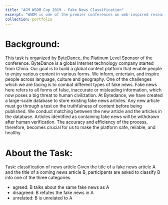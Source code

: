 ```yaml
---
title: "ACM WSDM Cup 2019 - Fake News Classification"
excerpt: "WSDM is one of the premier conferences on web-inspired research involving search and data mining. One of the task in WSDM Cup 2019 is to detect the fake news. Given the title of a fake news article A and the title of a coming news article B, participants are asked to classify B into one of the three categories. My method is ranked **6/8 (public/private)** among **94** teams from all over the world. [See Kaggle competition](https://www.kaggle.com/c/fake-news-pair-classification-challenge).<br/><img src='/images/WSDMCUP.png' width='500'>"
collection: portfolio
---
```

# Background:

This task is organized by ByteDance, the Platinum Level Sponsor of the conference. ByteDance is a global Internet technology company started from China. Our goal is to build a global content platform that enable people to enjoy various content in various forms. We inform, entertain, and inspire people across language, culture and geography.
One of the challenges which we are facing is to combat different types of fake news. Fake news here refers to all forms of false, inaccurate or misleading information, which now poses a big threat to human civilization.
At Bytedance, we have created a large-scale database to store existing fake news articles. Any new article must go through a test on the truthfulness of content before being published. We conduct matching between the new article and the articles in the database. Articles identified as containing fake news will be withdrawn after human verification. The accuracy and efficiency of the process, therefore, becomes crucial for us to make the platform safe, reliable, and healthy.

# About the Task:

Task: classification of news article
Given the title of a fake news article A and the title of a coming news article B, participants are asked to classify B into one of the three categories.
* agreed: B talks about the same fake news as A
* disagreed: B refutes the fake news in A
* unrelated: B is unrelated to A